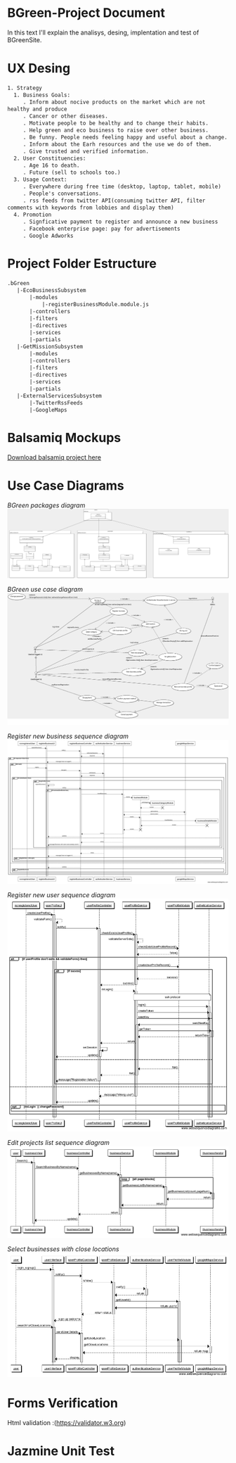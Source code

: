 # BGreen-Project Document

In this text I'll explain the analisys, desing, implentation and test of BGreenSite.


# UX Desing

```
1. Strategy
  1. Business Goals:
     . Inform about nocive products on the market which are not healthy and produce
     . Cancer or other diseases.
     . Motivate people to be healthy and to change their habits.
     . Help green and eco business to raise over other business.
     . Be funny. People needs feeling happy and useful about a change.
     . Inform about the Earh resources and the use we do of them.
     . Give trusted and verified information.
  2. User Constituencies:
     . Age 16 to death.
     . Future (sell to schools too.)
  3. Usage Context:
     . Everywhere during free time (desktop, laptop, tablet, mobile)
     . People's conversations.
     . rss feeds from twitter API(consuming twitter API, filter comments with keywords from lobbies and display them)
  4. Promotion
     . Signficative payment to register and announce a new business
     . Facebook enterprise page: pay for advertisements
     . Google Adworks
```

# Project Folder Estructure
```
.bGreen
   |-EcoBusinessSubsystem
       |-modules
           |-registerBusinessModule.module.js
       |-controllers
       |-filters
       |-directives
       |-services
       |-partials
   |-GetMissionSubsystem
       |-modules
       |-controllers
       |-filters
       |-directives
       |-services
       |-partials
   |-ExternalServicesSubsystem
       |-TwitterRssFeeds
       |-GoogleMaps
```

# Balsamiq Mockups

[Download balsamiq project here](balsamiq/)

# Use Case Diagrams

*BGreen packages diagram*
![System packages](img/BGreenPackagesDiagram1.png "Logo Title Text 1")

*BGreen use case diagram*
![BGreen use case diagram](img/ManageEcoBusines.png "Logo Title Text 1")

*Register new business sequence diagram*
![Register new business](img/RegisterBusinessSequenceDiagram.png "Logo Title Text 1")

*Register new user sequence diagram*
![Register new user](img/RegisterUserSequenceDiagram.png "Logo Title Text 1")

*Edit projects list sequence diagram*
![Edit projects list](img/EditProjectsListSequenceDiagram.png "Logo Title Text 1")

*Select businesses with close locations*
![Search business by location](img/ShowCloseLocationsProjectsList.png "Logo Title Text 1")

# Forms Verification

Html validation :(https://validator.w3.org)

# Jazmine Unit Test






